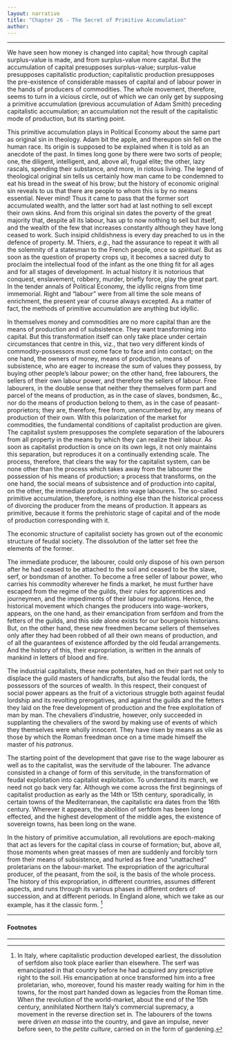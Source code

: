 ```yaml
---
layout: narrative
title: "Chapter 26 - The Secret of Primitive Accumulation"
author:
---
```


* * *

We have seen how money is changed into capital; how through capital surplus-value is made, and from surplus-value more capital. But the accumulation of capital presupposes surplus-value; surplus-value presupposes capitalistic production; capitalistic production presupposes the pre-existence of considerable masses of capital and of labour power in the hands of producers of commodities. The whole movement, therefore, seems to turn in a vicious circle, out of which we can only get by supposing a primitive accumulation (previous accumulation of Adam Smith) preceding capitalistic accumulation; an accumulation not the result of the capitalistic mode of production, but its starting point.

This primitive accumulation plays in Political Economy about the same part as original sin in theology. Adam bit the apple, and thereupon sin fell on the human race. Its origin is supposed to be explained when it is told as an anecdote of the past. In times long gone by there were two sorts of people; one, the diligent, intelligent, and, above all, frugal elite; the other, lazy rascals, spending their substance, and more, in riotous living. The legend of theological original sin tells us certainly how man came to be condemned to eat his bread in the sweat of his brow; but the history of economic original sin reveals to us that there are people to whom this is by no means essential. Never mind! Thus it came to pass that the former sort accumulated wealth, and the latter sort had at last nothing to sell except their own skins. And from this original sin dates the poverty of the great majority that, despite all its labour, has up to now nothing to sell but itself, and the wealth of the few that increases constantly although they have long ceased to work. Such insipid childishness is every day preached to us in the defence of property. M. Thiers, _e.g_., had the assurance to repeat it with all the solemnity of a statesman to the French people, once so _spirituel_. But as soon as the question of property crops up, it becomes a sacred duty to proclaim the intellectual food of the infant as the one thing fit for all ages and for all stages of development. In actual history it is notorious that conquest, enslavement, robbery, murder, briefly force, play the great part. In the tender annals of Political Economy, the idyllic reigns from time immemorial. Right and “labour” were from all time the sole means of enrichment, the present year of course always excepted. As a matter of fact, the methods of primitive accumulation are anything but idyllic.

In themselves money and commodities are no more capital than are the means of production and of subsistence. They want transforming into capital. But this transformation itself can only take place under certain circumstances that centre in this, viz., that two very different kinds of commodity-possessors must come face to face and into contact; on the one hand, the owners of money, means of production, means of subsistence, who are eager to increase the sum of values they possess, by buying other people’s labour power; on the other hand, free labourers, the sellers of their own labour power, and therefore the sellers of labour. Free labourers, in the double sense that neither they themselves form part and parcel of the means of production, as in the case of slaves, bondsmen, &c., nor do the means of production belong to them, as in the case of peasant-proprietors; they are, therefore, free from, unencumbered by, any means of production of their own. With this polarization of the market for commodities, the fundamental conditions of capitalist production are given. The capitalist system presupposes the complete separation of the labourers from all property in the means by which they can realize their labour. As soon as capitalist production is once on its own legs, it not only maintains this separation, but reproduces it on a continually extending scale. The process, therefore, that clears the way for the capitalist system, can be none other than the process which takes away from the labourer the possession of his means of production; a process that transforms, on the one hand, the social means of subsistence and of production into capital, on the other, the immediate producers into wage labourers. The so-called primitive accumulation, therefore, is nothing else than the historical process of divorcing the producer from the means of production. It appears as primitive, because it forms the prehistoric stage of capital and of the mode of production corresponding with it.

The economic structure of capitalist society has grown out of the economic structure of feudal society. The dissolution of the latter set free the elements of the former.

The immediate producer, the labourer, could only dispose of his own person after he had ceased to be attached to the soil and ceased to be the slave, serf, or bondsman of another. To become a free seller of labour power, who carries his commodity wherever he finds a market, he must further have escaped from the regime of the guilds, their rules for apprentices and journeymen, and the impediments of their labour regulations. Hence, the historical movement which changes the producers into wage-workers, appears, on the one hand, as their emancipation from serfdom and from the fetters of the guilds, and this side alone exists for our bourgeois historians. But, on the other hand, these new freedmen became sellers of themselves only after they had been robbed of all their own means of production, and of all the guarantees of existence afforded by the old feudal arrangements. And the history of this, their expropriation, is written in the annals of mankind in letters of blood and fire.

The industrial capitalists, these new potentates, had on their part not only to displace the guild masters of handicrafts, but also the feudal lords, the possessors of the sources of wealth. In this respect, their conquest of social power appears as the fruit of a victorious struggle both against feudal lordship and its revolting prerogatives, and against the guilds and the fetters they laid on the free development of production and the free exploitation of man by man. The chevaliers d’industrie, however, only succeeded in supplanting the chevaliers of the sword by making use of events of which they themselves were wholly innocent. They have risen by means as vile as those by which the Roman freedman once on a time made himself the master of his _patronus_.

The starting point of the development that gave rise to the wage labourer as well as to the capitalist, was the servitude of the labourer. The advance consisted in a change of form of this servitude, in the transformation of feudal exploitation into capitalist exploitation. To understand its march, we need not go back very far. Although we come across the first beginnings of capitalist production as early as the 14th or 15th century, sporadically, in certain towns of the Mediterranean, the capitalistic era dates from the 16th century. Wherever it appears, the abolition of serfdom has been long effected, and the highest development of the middle ages, the existence of sovereign towns, has been long on the wane.

In the history of primitive accumulation, all revolutions are epoch-making that act as levers for the capital class in course of formation; but, above all, those moments when great masses of men are suddenly and forcibly torn from their means of subsistence, and hurled as free and “unattached” proletarians on the labour-market. The expropriation of the agricultural producer, of the peasant, from the soil, is the basis of the whole process. The history of this expropriation, in different countries, assumes different aspects, and runs through its various phases in different orders of succession, and at different periods. In England alone, which we take as our example, has it the classic form. [^1]

* * *

#### Footnotes

[^1]: In Italy, where capitalistic production developed earliest, the dissolution of serfdom also took place earlier than elsewhere. The serf was emancipated in that country before he had acquired any prescriptive right to the soil. His emancipation at once transformed him into a free proletarian, who, moreover, found his master ready waiting for him in the towns, for the most part handed down as legacies from the Roman time. When the revolution of the world-market, about the end of the 15th century, annihilated Northern Italy’s commercial supremacy, a movement in the reverse direction set in. The labourers of the towns were driven _en masse_ into the country, and gave an impulse, never before seen, to the _petite culture_, carried on in the form of gardening.

* * *
